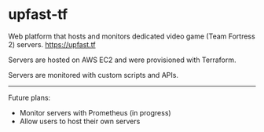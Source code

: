 # upfast-tf

Web platform that hosts and monitors dedicated video game (Team Fortress 2) servers. https://upfast.tf  

Servers are hosted on AWS EC2 and were provisioned with Terraform.  

Servers are monitored with custom scripts and APIs.   

---  

Future plans:

 - Monitor servers with Prometheus (in progress)  
 - Allow users to host their own servers

